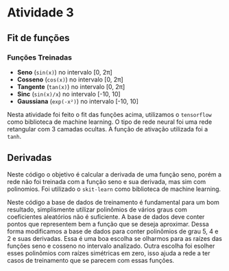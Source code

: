 # Atividade 3

## Fit de funções

### Funções Treinadas
- **Seno** (`sin(x)`) no intervalo [0, 2π]
- **Cosseno** (`cos(x)`) no intervalo [0, 2π]
- **Tangente** (`tan(x)`) no intervalo [0, 2π] 
- **Sinc** (`sin(x)/x`) no intervalo [-10, 10]
- **Gaussiana** (`exp(-x²)`) no intervalo [-10, 10]

Nesta atividade foi feito o fit das funções acima, utilizamos o `tensorflow` como biblioteca de machine learning. O tipo de rede neural foi uma rede retangular com 3 camadas ocultas. A função de ativação utilizada foi a `tanh`.


## Derivadas

Neste código o objetivo é calcular a derivada de uma função seno, porém a rede não foi treinada com a função seno e sua derivada, mas sim com polinomios. Foi utilizado o `skit-learn` como biblioteca de machine learning. 


Neste código a base de dados de treinamento é fundamental para um bom resultado, simplismente utilizar polinômios de vários graus com coeficientes aleatórios não é suficiente. A base de dados deve conter pontos que representem bem a função que se deseja aproximar. Dessa forma modificamos a base de dados para conter polinômios de grau 5, 4 e 2 e suas derivadas. Essa é uma boa escolha se olharmos para as raízes das funções seno e cosseno no intervalo analizado. Outra escolha foi esolher esses polinômios com raízes simétricas em zero, isso ajuda a rede a ter casos de treinamento que se parecem com essas funções. 